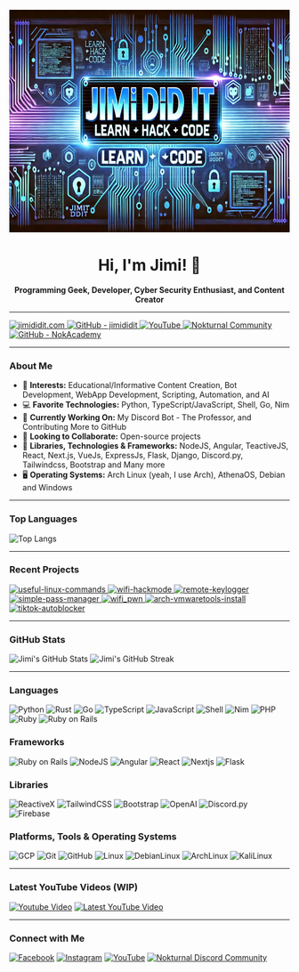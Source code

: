 <!-- Your banner image -->
<p align="center">
  <img src="https://github.com/jimididit/jimididit/blob/main/titlecard.webp" alt="Header image" width="800" height="400">
</p>

<h1 align="center">Hi, I'm Jimi! 👋</h1>
<p align="center">
  <strong>Programming Geek, Developer, Cyber Security Enthusiast, and Content Creator</strong>
</p>

---

<p align="left">
  <a href="https://beacons.ai/jimi.did.it">
    <img src="https://img.shields.io/badge/Website-jimididit.com-1abc9c?style=flat-square&logo=Beacons.ai&logoColor=white" alt="jimididit.com" />
  </a>
  <a href="https://github.com/jimididit">
    <img src="https://img.shields.io/badge/GitHub-@jimididit-F1007E?style=flat-square&logo=github&logoColor=white" alt="GitHub - jimididit" />
  </a>
  <a href="https://www.youtube.com/@jimididit/videos">
    <img src="https://img.shields.io/badge/YouTube-@jimididit-FF0000?style=flat-square&logo=YouTube&logoColor=white" alt="YouTube" />
  </a>
  <a href="https://discord.com/invite/4GTJJ28w">
    <img src="https://img.shields.io/badge/Discord-@Nokturnal%20Academy-5865F2?style=flat-square&logo=Beacons.ai&logoColor=white" alt="Nokturnal Community" />
  </a>
  <a href="https://github.com/NokAcademy">
    <img src="https://img.shields.io/badge/GitHub-@NokAcademy-A100FF?style=flat-square&logo=github&logoColor=white" alt="GitHub - NokAcademy" />
  </a>
</p>

---

### About Me
- 🌟 **Interests:** Educational/Informative Content Creation, Bot Development, WebApp Development, Scripting, Automation, and AI
- 💻 **Favorite Technologies:** Python, TypeScript/JavaScript, Shell, Go, Nim
- 🌱 **Currently Working On:** My Discord Bot - The Professor, and Contributing More to GitHub
- 🤝 **Looking to Collaborate:** Open-source projects
- 🔧 **Libraries, Technologies & Frameworks:** NodeJS, Angular, TeactiveJS, React, Next.js, VueJs, ExpressJs, Flask, Django, Discord.py, Tailwindcss, Bootstrap and Many more
- 🖥️ **Operating Systems:** Arch Linux (yeah, I use Arch), AthenaOS, Debian and Windows

---

### Top Languages

![Top Langs](https://github-readme-stats.vercel.app/api/top-langs/?username=jimididit&langs_count=6&theme=nightowl&layout=normal&size_weight=0.5&count_weight=0.5&card_width=600)

---

### Recent Projects
<p align="left">
  <a href="https://github.com/jimididit/useful-linux-commands">
    <img src="https://github-readme-stats.vercel.app/api/pin/?username=jimididit&repo=useful-linux-commands&theme=nightowl" alt="useful-linux-commands" />
  </a>
  <a href="https://github.com/jimididit/wifi-hackmode">
    <img src="https://github-readme-stats.vercel.app/api/pin/?username=jimididit&repo=wifi-hackmode&theme=nightowl" alt="wifi-hackmode" />
  </a>
   <a href="https://github.com/jimididit/remote-keylogger">
    <img src="https://github-readme-stats.vercel.app/api/pin/?username=jimididit&repo=remote-keylogger&theme=nightowl" alt="remote-keylogger" />
  </a>
  <a href="https://github.com/jimididit/simple-pass-manager">
    <img src="https://github-readme-stats.vercel.app/api/pin/?username=jimididit&repo=simple-pass-manager&theme=nightowl" alt="simple-pass-manager" />
  </a>
  <a href="https://github.com/jimididit/wifi_pwn">
    <img src="https://github-readme-stats.vercel.app/api/pin/?username=jimididit&repo=wifi_pwn&theme=nightowl" alt="wifi_pwn" />
  </a>
  <a href="https://github.com/jimididit/arch-vmwaretools-install">
    <img src="https://github-readme-stats.vercel.app/api/pin/?username=jimididit&repo=arch-vmwaretools-install&theme=nightowl" alt="arch-vmwaretools-install" />
  </a>
  <a href="https://github.com/jimididit/tiktok-autoblocker">
    <img src="https://github-readme-stats.vercel.app/api/pin/?username=jimididit&repo=tiktok-autoblocker&theme=nightowl" alt="tiktok-autoblocker" />
  </a>
</p>

---

### GitHub Stats
<p align="left">
  <img src="https://github-readme-stats.vercel.app/api?username=jimididit&show_icons=true&theme=nightowl" alt="Jimi's GitHub Stats" />
  <img src="https://github-readme-streak-stats.herokuapp.com/?user=jimididit&theme=nightowl" alt="Jimi's GitHub Streak" />
</p>

---

### Languages
<p align="left">
  <img src="https://img.shields.io/badge/Python-3776AB?style=flat-square&logo=python&logoColor=white" alt="Python" />
  <img src="https://img.shields.io/badge/Rust-000000?style=flat-square&logo=rust&logoColor=white" alt="Rust" />
  <img src="https://img.shields.io/badge/Go-00ADD8?style=flat-square&logo=go&logoColor=white" alt="Go" />
  <img src="https://img.shields.io/badge/TypeScript-007ACC?style=flat-square&logo=typescript&logoColor=white" alt="TypeScript" />
  <img src="https://img.shields.io/badge/JavaScript-F7DF1E?style=flat-square&logo=javascript&logoColor=black" alt="JavaScript" />
  <img src="https://img.shields.io/badge/Shell-4EAA25?style=flat-square&logo=gnu-bash&logoColor=white" alt="Shell" />
  <img src="https://img.shields.io/badge/Nim-FFE953?style=flat-square&logo=nim&logoColor=black" alt="Nim" />
  <img src="https://img.shields.io/badge/PHP-777BB4?style=flat-square&logo=php&logoColor=white" alt="PHP" />
  <img src="https://img.shields.io/badge/Ruby-CC342D?style=flat-square&logo=ruby&logoColor=white" alt="Ruby" />
  <img src="https://img.shields.io/badge/Ruby%20On%20Rails-D30001?style=flat-square&logo=rubyonrails&logoColor=white" alt="Ruby on Rails" />
</p>

### Frameworks
<p align="left">
  <img src="https://img.shields.io/badge/Ruby%20On%20Rails-D30001?style=flat-square&logo=rubyonrails&logoColor=white" alt="Ruby on Rails" />
  <img src="https://img.shields.io/badge/NodeJS-339933?style=flat-square&logo=nodedotjs&logoColor=white" alt="NodeJS" />
  <img src="https://img.shields.io/badge/Angular-DD0031?style=flat-square&logo=angular&logoColor=white" alt="Angular" />
  <img src="https://img.shields.io/badge/React-61DAFB?style=flat-square&logo=react&logoColor=white" alt="React" />
  <img src="https://img.shields.io/badge/Next.js-000000?style=flat-square&logo=next.js&logoColor=white" alt="Nextjs" />
  <img src="https://img.shields.io/badge/Flask-000000?style=flat-square&logo=flask&logoColor=white" alt="Flask" />
</p>

### Libraries
<p align="left">
  <img src="https://img.shields.io/badge/ReactiveX-B7178C?style=flat-square&logo=reactivex&logoColor=white" alt="ReactiveX" />
  <img src="https://img.shields.io/badge/TailwindCSS-06B6D4?style=flat-square&logo=tailwindcss&logoColor=white" alt="TailwindCSS" />
  <img src="https://img.shields.io/badge/Bootstrap-7952B3?style=flat-square&logo=bootstrap&logoColor=white" alt="Bootstrap" />
  <img src="https://img.shields.io/badge/OpenAI-412991?style=flat-square&logo=openai&logoColor=white" alt="OpenAI" />
  <img src="https://img.shields.io/badge/Discord.py-5865F2?style=flat-square&logo=discord&logoColor=white" alt="Discord.py" />
  <img src="https://img.shields.io/badge/Firebase-DD2C00?style=flat-square&logo=firebase&logoColor=white" alt="Firebase" />
</p>

### Platforms, Tools & Operating Systems
<p align="left">
  <img src="https://img.shields.io/badge/Google%20Cloud-4285F4?style=flat-square&logo=googlecloud&logoColor=white" alt="GCP" />
  <img src="https://img.shields.io/badge/Git-F05032?style=flat-square&logo=git&logoColor=white" alt="Git" />
  <img src="https://img.shields.io/badge/GitHub-181717?style=flat-square&logo=github&logoColor=white" alt="GitHub" />
  <img src="https://img.shields.io/badge/Linux-FCC624?style=flat-square&logo=linux&logoColor=black" alt="Linux" />
  <img src="https://img.shields.io/badge/Debian-A81D33?style=flat-square&logo=debian&logoColor=white" alt="DebianLinux" />
  <img src="https://img.shields.io/badge/Arch%20Linux-1793D1?style=flat-square&logo=archlinux&logoColor=white" alt="ArchLinux" />
  <img src="https://img.shields.io/badge/Kali%20Linux-557C94?style=flat-square&logo=kalilinux&logoColor=white" alt="KaliLinux" />
</p>

---

### Latest YouTube Videos (WIP)
<!-- Replace with your own YouTube API or manually update -->
<p align="left">
  <a href="https://youtu.be/nA06yEHYqv8"><img src="https://i9.ytimg.com/vi_webp/nA06yEHYqv8/mqdefault.webp?v=66045629&sqp=COjggrQG&rs=AOn4CLDFZjuQB1Mth9zelOSlbWsISh0CcA" alt="Youtube Video" width="300" /></a>
  <a href="https://youtu.be/SjEg3yfKuoc" target="_blank"><img src="https://i9.ytimg.com/vi/SjEg3yfKuoc/mqdefault.jpg?v=65fb936f&sqp=COjggrQG&rs=AOn4CLANZi3sIad29o97lOf5E6AJxiLOxw" alt="Latest YouTube Video" width="300" /></a>
</p>

---

### Connect with Me
<p align="left">
  <a href="https://www.facebook.com/realjimididitit"><img src="https://img.shields.io/badge/Facebook-1877F2?style=flat-square&logo=facebook&logoColor=white" alt="Facebook" /></a>
  <a href="https://www.instagram.com/jimi.did.it"><img src="https://img.shields.io/badge/Instagram-E4405F?style=flat-square&logo=instagram&logoColor=white" alt="Instagram" /></a>
  <a href="https://www.youtube.com/@jimididit"><img src="https://img.shields.io/badge/YouTube-red?style=flat-square&logo=youtube&logoColor=white" alt="YouTube" /></a>
  <a href="https://discord.com/invite/4GTJJ28w"><img src="https://img.shields.io/badge/Discord-7289DA?style=flat-square&logo=discord&logoColor=white" alt="Nokturnal Discord Community" /></a>
</p>


<!---
jimididit/jimididit is a ✨ special ✨ repository because its `README.md` (this file) appears on your GitHub profile.
You can click the Preview link to take a look at your changes.
--->
